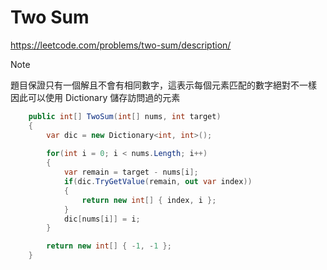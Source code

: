 # Two Sum
https://leetcode.com/problems/two-sum/description/  

> [!NOTE]
> 題目保證只有一個解且不會有相同數字，這表示每個元素匹配的數字絕對不一樣  
> 因此可以使用 Dictionary 儲存訪問過的元素

```C#
    public int[] TwoSum(int[] nums, int target)
    {
        var dic = new Dictionary<int, int>();
        
        for(int i = 0; i < nums.Length; i++)
        {
            var remain = target - nums[i];
            if(dic.TryGetValue(remain, out var index))
            {
                return new int[] { index, i };
            }
            dic[nums[i]] = i;
        }

        return new int[] { -1, -1 };
    }
```
